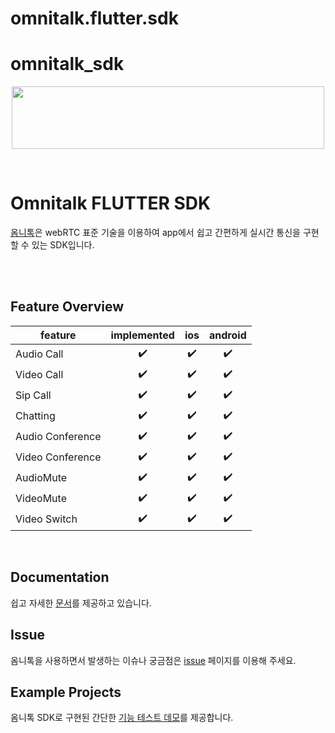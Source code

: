 # omnitalk.flutter.sdk

# omnitalk_sdk
<p align="center">
  <img src="https://github.com/Luna-omni/readmdtest/assets/125844802/a910cb80-de3b-44d8-9f37-0ccd08b9dd19" width="500" height="100">
</p><br/>

# Omnitalk FLUTTER SDK

[옴니톡](omnitalk.io)은 webRTC 표준 기술을 이용하여 app에서 쉽고 간편하게 실시간 통신을 구현할 수 있는 SDK입니다.<br/>


<br/><br/>

## Feature Overview

| feature          | implemented | ios | android |
| ---------------- | :---------: | :-: | :-----: |
| Audio Call       |     ✔️      | ✔️  |   ✔️    |
| Video Call       |     ✔️      | ✔️  |   ✔️    |
| Sip Call         |     ✔️      |  ✔️ |   ✔️    |
| Chatting         |     ✔️      | ✔️  |   ✔️    |
| Audio Conference |     ✔️      | ✔️  |   ✔️    |
| Video Conference |     ✔️      | ✔️  |   ✔️    |
| AudioMute        |     ✔️      | ✔️  |   ✔️    |
| VideoMute        |     ✔️      | ✔️  |   ✔️    |
| Video Switch     |     ✔️      |  ✔️ |   ✔️    |


<br/>

## Documentation

쉽고 자세한 [문서](https://docs.omnitalk.io/flutter)를 제공하고 있습니다.


## Issue

옴니톡을 사용하면서 발생하는 이슈나 궁금점은 [issue](https://github.com/omnistory-labs/omnitalk.flutter.sdk/issues) 페이지를 이용해 주세요.


## Example Projects

옴니톡 SDK로 구현된 간단한 [기능 테스트 데모](https://github.com/omnistory-labs/omnitalk.flutter.sdk/tree/demo)를 제공합니다.

